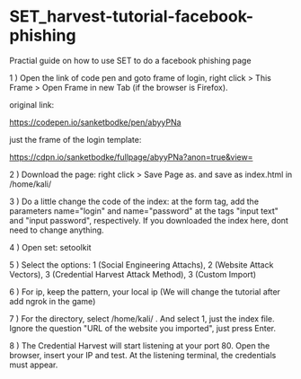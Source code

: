 # SET_harvest-tutorial-facebook-phishing
Practial guide on how to use SET to do a facebook phishing page

1 ) Open the link of code pen and goto frame of login, right click > This Frame > Open Frame in new Tab (if the browser is Firefox).

original link:

https://codepen.io/sanketbodke/pen/abyyPNa

just the frame of the login template:

https://cdpn.io/sanketbodke/fullpage/abyyPNa?anon=true&view=


2 ) Download the page: right click > Save Page as. and save as index.html in /home/kali/


3 ) Do a little change the code of the index: at the form tag, add the parameters name="login" and name="password" at the tags "input text" and "input password", respectively. If you downloaded the index here, dont need to change anything.


4 ) Open set: setoolkit


5 ) Select the options: 1 (Social Engineering Attachs), 2 (Website Attack Vectors), 3 (Credential Harvest Attack Method), 3 (Custom Import)


6 ) For ip, keep the pattern, your local ip (We will change the tutorial after add ngrok in the game)


7 ) For the directory, select /home/kali/ . And select 1, just the index file. Ignore the question "URL of the website you imported", just press Enter.


8 ) The Credential Harvest will start listening at your port 80. Open the browser, insert your IP and test. At the listening terminal, the credentials must appear.

